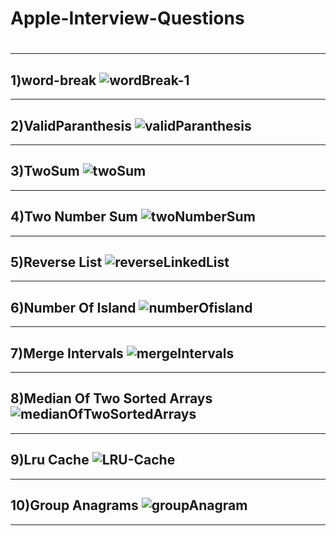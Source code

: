 # Apple-Interview-Questions
#
---
1)word-break
![wordBreak-1](https://user-images.githubusercontent.com/124441562/216768385-177257aa-c4e6-4d05-b77d-97e4d90834c5.png)
---
---
2)ValidParanthesis
![validParanthesis](https://user-images.githubusercontent.com/124441562/216768392-edaa80d1-4cc1-41e5-801e-ca641c4e41fb.png)
---
---
3)TwoSum
![twoSum](https://user-images.githubusercontent.com/124441562/216768394-2bac3969-46c7-41b2-97bd-aefd17b2fd58.png)
---
---
4)Two Number Sum
![twoNumberSum](https://user-images.githubusercontent.com/124441562/216768397-1740b61b-380d-4097-9ca9-ccf5f1ae4064.png)
---
---
5)Reverse List
![reverseLinkedList](https://user-images.githubusercontent.com/124441562/216768402-dc133a86-0a98-4a70-9018-91a26bda9fdf.png)
---
---
6)Number Of Island
![numberOfisland](https://user-images.githubusercontent.com/124441562/216768404-089bd21a-66f6-4f65-a5ee-79019bdbc98d.png)
---
---
7)Merge Intervals
![mergeIntervals](https://user-images.githubusercontent.com/124441562/216768406-b907e309-ffd9-42e6-a840-3c4ce7ef3841.png)
---
---
8)Median Of Two Sorted Arrays
![medianOfTwoSortedArrays](https://user-images.githubusercontent.com/124441562/216768407-a3f84145-8b00-41f9-a074-d06cf571e84a.png)
---
---
9)Lru Cache
![LRU-Cache](https://user-images.githubusercontent.com/124441562/216768409-d942e9a3-3560-4691-8cd8-f45e61a026c8.png)
---
---
10)Group Anagrams
![groupAnagram](https://user-images.githubusercontent.com/124441562/216768410-e71f7345-7f8f-47b1-ac40-d45d9c130238.png)
---
---
